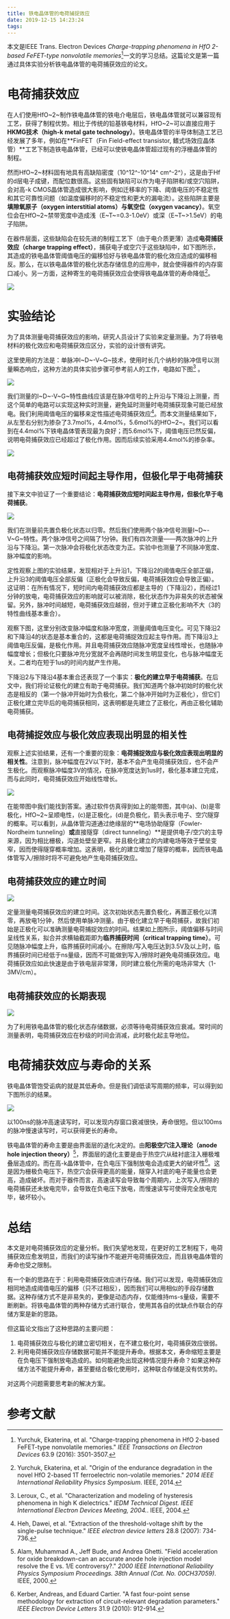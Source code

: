 ```yaml
---
title: 铁电晶体管的电荷捕捉效应
date: 2019-12-15 14:23:24
tags:
---
```


本文是IEEE Trans. Electron Devices *Charge-trapping phenomena in HfO 2-based FeFET-type nonvolatile memories*[^1]一文的学习总结。这篇论文是第一篇通过具体实验分析铁电晶体管的电荷捕获效应的论文。

# 电荷捕获效应

在人们使用HfO~2~制作铁电晶体管的铁电介电层后，铁电晶体管就可以兼容现有工艺，获得了制程优势。相比于传统的铅基铁电材料，HfO~2~可以直接应用于**HKMG技术（high-k metal gate technology）**。铁电晶体管的半导体制造工艺已经发展了多年，例如在**FinFET（Fin Field-effect transistor, 鳍式场效应晶体管）**工艺下制造铁电晶体管，已经可以使铁电晶体管超过现有的浮栅晶体管的制程。

然而HfO~2~材料固有地具有高缺陷密度（10^12^-10^14^ cm^-2^），这是由于Hf的d层电子成键，而配位数很高。这些固有缺陷可以作为电子陷阱和/或空穴陷阱，会对高-k CMOS晶体管造成很大影响，例如迁移率的下降、阈值电压的不稳定性和其它可靠性问题（如温度偏移时的不稳定性和更大的漏电流）。这些陷阱主要是**填隙氧原子（oxygen interstitial atoms）**与**氧空位（oxygen vacancy）**。氧空位会在HfO~2~禁带宽度中造成浅（E~T~=0.3-1.0eV）或深（E~T~>1.5eV）的电子陷阱。

在器件层面，这些缺陷会在较先进的制程工艺下（由于电介质更薄）造成**电荷捕获效应（charge trapping effect）**，捕获电子或空穴于这些缺陷中，如下图所示，其造成的铁电晶体管阈值电压的偏移恰好与铁电晶体管的极化效应造成的偏移相反。那么，在以铁电晶体管的极化状态存储信息的应用中，就会使得器件的内存窗口减小。另一方面，这种寄生的电荷捕获效应会使得铁电晶体管的寿命降低[^2]。

![](铁电晶体管的电荷捕捉效应\1.png)

# 实验结论

为了具体测量电荷捕获效应的影响，研究人员设计了实验来定量测量。为了将铁电材料的极化效应和电荷捕获效应区分，实验的设计很有讲究。

这里使用的方法是：单脉冲I~D~-V~G~技术，使用时长几个纳秒的脉冲信号以测量瞬态响应，这种方法的具体实验步骤可参考前人的工作，电路如下图[^3] 。

![](铁电晶体管的电荷捕捉效应\2.gif)

我们测量的I~D~-V~G~特性曲线应该是在脉冲信号的上升沿与下降沿上测量，而这个简单的电路可以实现这种实时测量，避免延时测量时电荷捕获现象可能已经放电。我们利用阈值电压的偏移来定性描述电荷捕获效应[^4]。而本文测量结果如下，从左至右分别为掺杂了3.7mol%，4.4mol%，5.6mol%的HfO~2~。我们可以看到在4.4mol%下铁电晶体管表现最为良好；而5.6mol%下，阈值电压已然反偏，说明电荷捕获效应已经超过了极化作用。因而后续实验采用4.4mol%的掺杂率。

![](铁电晶体管的电荷捕捉效应\3.png)

## 电荷捕获效应短时间起主导作用，但极化早于电荷捕获

接下来文中验证了一个重要结论：**电荷捕获效应短时间起主导作用，但极化早于电荷捕获**。

![](铁电晶体管的电荷捕捉效应\4.png)

我们在测量前先置负极化状态以归零。然后我们使用两个脉冲信号测量I~D~-V~G~特性。两个脉冲信号之间隔了1分钟。我们有四次测量——两次脉冲的上升沿与下降沿。第一次脉冲会将极化状态改变为正。实验中也测量了不同脉冲宽度、脉冲幅度的影响。

定性观察上图的实验结果，发现相对于上升沿1，下降沿2的阈值电压全部正偏，上升沿3的阈值电压全部反偏（正极化会导致反偏，电荷捕获效应会导致正偏）。这证明：在所有情况下，短时间内电荷捕获效应都是主导的（下降沿2），而经过1分钟的放电，电荷捕获效应的影响就可以被消除，极化状态作为非易失的状态被保留。另外，脉冲时间越短，电荷捕获效应越弱，但对于建立正极化影响不大（3的特性曲线基本重合）。

观察下图，这里分别改变脉冲幅度和脉冲宽度，测量阈值电压变化。可见下降沿2和下降沿4的状态是基本重合的，这都是电荷捕捉效应起主导作用。而下降沿3上阈值电压反偏，是极化作用。并且电荷捕获效应随脉冲宽度呈线性增长，也随脉冲幅度增长；但极化只要脉冲充分宽就不会再随时间发生明显变化，也与脉冲幅度无关。二者均在短于1us的时间内就产生作用。

下降沿2与下降沿4基本重合还表现了一个事实：**极化的建立早于电荷捕获**。在后文中，我们将论证极化的建立有助于电荷捕获。我们知道两个脉冲初始时的极化状态是相反的（第一个脉冲开始时为负极化，第二个脉冲开始时为正极化），但它们正极化建立完毕后的电荷捕获相同，这表明都是先建立了正极化，再由正极化辅助电荷捕获。

## 电荷捕捉效应与极化效应表现出明显的相关性

观察上述实验结果，还有一个重要的现象：**电荷捕捉效应与极化效应表现出明显的相关性**。注意到，脉冲幅度在2V以下时，基本不会产生电荷捕获效应，也不会产生极化。而观察脉冲幅度3V的情况，在脉冲宽度达到1us时，极化基本建立完成，而与此同时，电荷捕获效应开始线性增长。

![](铁电晶体管的电荷捕捉效应\5.png)

在能带图中我们能找到答案。通过软件仿真得到如上的能带图，其中(a)、(b)是零极化，HfO~2~呈顺电性，(c)是正极化，(d)是负极化，箭头表示电子、空穴隧穿的概率。可以看到，从晶体管沟道通过绝缘层的**电场协助隧穿（Fowler-Nordheim tunneling）**或**直接隧穿（direct tunneling）**是提供电子/空穴的主导来源，因为相比栅极，沟道处壁垒更窄。并且极化建立的内建电场等效于壁垒变窄，因而使得隧穿概率增加。这表明，极化的建立增加了隧穿的概率，因而铁电晶体管写入/擦除时将不可避免地产生电荷捕获效应。

## 电荷捕获效应的建立时间

![](铁电晶体管的电荷捕捉效应\6.png)

定量测量电荷捕获效应的建立时间。这次初始状态先置负极化，再置正极化以清零，再放电1分钟，然后使用单脉冲测量。由于极化建立早于电荷捕获，故我们初始是正极化可以准确测量电荷捕捉效应的时间。结果如上图所示，阈值偏移与时间呈线性关系，拟合并求横轴截距即为**临界捕获时间（critical trapping time）**。可见随脉冲幅度上升，临界捕获时间减小。在擦除/写入电压达到3.5V及以上时，临界捕获时间已经低于ns量级，因而不可能做到写入/擦除时避免电荷捕获效应。电荷捕获效应如此快速是由于铁电层非常薄，同时建立极化所需的电场非常大（1-3MV/cm）。

## 电荷捕获效应的长期表现

![](铁电晶体管的电荷捕捉效应\7.png)

为了利用铁电晶体管的极化状态存储数据，必须等待电荷捕获效应衰减。常时间的测量表明，电荷捕获效应在秒级的时间会消减，此时极化起主导地位。

# 电荷捕获效应与寿命的关系

铁电晶体管饱受诟病的就是其低寿命。但是我们调低读写周期的频率，可以得到如下图所示的结果。

![](铁电晶体管的电荷捕捉效应\8.png)

以100ns的脉冲高速读写时，可以发现内存窗口衰减很快，寿命很短。但以100ms的脉冲慢速读写时，可以获得更长的寿命。

铁电晶体管的寿命主要是由界面层的退化决定的。由**阳极空穴注入理论（anode hole injection theory）**[^5]，界面层的退化主要是由于热空穴从硅衬底注入栅极堆叠层造成的。而在高-k晶体管中，在负电压下强制放电会造成更大的破坏性[^6]。这是因为栅极负电压下，热空穴会获得更高的能量，隧穿入衬底的电子能量也会更高，造成破坏。而对于器件而言，高速读写会导致每个周期内，上次写入/擦除的电荷捕获还未放电完毕，会导致在负电压下放电，而慢速读写可使得完全放电完毕，破坏较小。

# 总结

本文是对电荷捕获效应的定量分析。我们失望地发现，在更好的工艺制程下，电荷捕获效应愈发明显，而我们的读写操作不能避开电荷捕获效应，而且铁电晶体管的寿命也受之限制。

有一个新的思路在于：利用电荷捕获效应进行存储。我们可以发现，电荷捕获效应相同地造成阈值电压的偏移（只不过相反），因而我们可以用相似的手段存储数据。这种存储方式不是非易失的，更像是动态内存，仅能维持ms-s量级，需要不断刷新。将铁电晶体管的两种存储方式进行联合，使用其各自的优缺点作联合的存储方案是新的思路。

但这篇论文指出了这种思路的主要问题：

1. 电荷捕获效应与极化的建立密切相关，在不建立极化时，电荷捕获效应很弱。
2. 利用电荷捕获效应存储数据可能并不能提升寿命。根据本文，寿命缩短主要是在负电压下强制放电造成的。如何能避免出现这种情况提升寿命？如果这种存储方法不能提升寿命，甚至要结合极化使用时，这种联合存储是没有优势的。

对这两个问题需要思考新的解决方案。

# 参考文献

[^1]: Yurchuk, Ekaterina, et al. "Charge-trapping phenomena in HfO 2-based FeFET-type nonvolatile memories." *IEEE Transactions on Electron Devices* 63.9 (2016): 3501-3507.
[^2]: Yurchuk, Ekaterina, et al. "Origin of the endurance degradation in the novel HfO 2-based 1T ferroelectric non-volatile memories." *2014 IEEE International Reliability Physics Symposium*. IEEE, 2014.
[^3]: Leroux, C., et al. "Characterization and modeling of hysteresis phenomena in high K dielectrics." *IEDM Technical Digest. IEEE International Electron Devices Meeting, 2004.*. IEEE, 2004.
[^4]: Heh, Dawei, et al. "Extraction of the threshold-voltage shift by the single-pulse technique." *IEEE electron device letters* 28.8 (2007): 734-736.
[^5]: Alam, Muhammad A., Jeff Bude, and Andrea Ghetti. "Field acceleration for oxide breakdown-can an accurate anode hole injection model resolve the E vs. 1/E controversy?." *2000 IEEE International Reliability Physics Symposium Proceedings. 38th Annual (Cat. No. 00CH37059)*. IEEE, 2000.
[^6]: Kerber, Andreas, and Eduard Cartier. "A fast four-point sense methodology for extraction of circuit-relevant degradation parameters." *IEEE Electron Device Letters* 31.9 (2010): 912-914.

